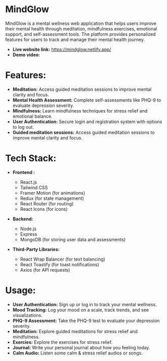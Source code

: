 # MindGlow
MindGlow is a mental wellness web application that helps users improve their mental health through meditation, mindfulness exercises, emotional support, and self-assessment tools. The platform provides personalized features for users to track and manage their mental health journey.
+ **Live website link:** https://mindglow.netlify.app/
+ **Demo video:** 

# Features:
+ **Meditation:** Access guided meditation sessions to improve mental clarity and focus.
+ **Mental Health Assessment:** Complete self-assessments like PHQ-9 to evaluate depression severity.
+ **Mindfulness:** Learn mindfulness techniques for stress relief and emotional balance.
+ **User Authentication:** Secure login and registration system with options to log out.
+ **Guided meditation sessions:** Access guided meditation sessions to improve mental clarity and focus.

# Tech Stack:
+ **Frontend :**
  - React.js
  - Tailwind CSS
  - Framer Motion (for animations)
  - Redux (for state management)
  - React Router (for routing)
  - React Icons (for icons)

+ **Backend:**
   - Node.js
   - Express
   - MongoDB (for storing user data and assessments)

+ **Third-Party Libraries:**
  - React Wrap Balancer (for text balancing)
  - React Toastify (for toast notifications)
  - Axios (for API requests)

# Usage:
+ **User Authentication:** Sign up or log in to track your mental wellness.
+ **Mood Tracking:** Log your mood on a scale, track trends, and see visualizations.
+ **PHQ-9 Assessment:** Take the PHQ-9 test to evaluate your depression severity.
+ **Meditation:** Explore guided meditations for stress relief and mindfulness.
+ **Exercies:** Explore the exercises for stress relief.
+ **Journal:** Write your personal journal about how you feeling today.
+ **Calm Audio:** Listen some calm & stress relief audios or songs.

